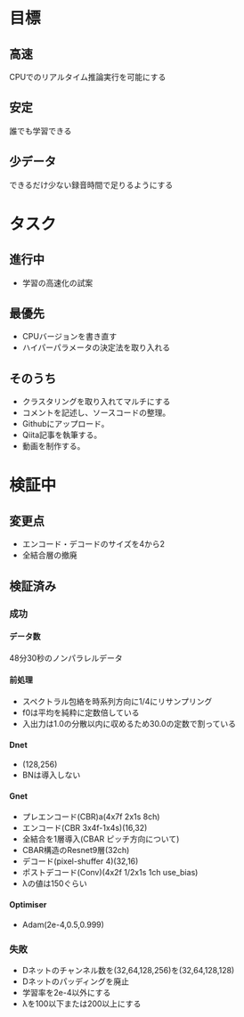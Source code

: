 # 目標
## 高速
CPUでのリアルタイム推論実行を可能にする
## 安定
誰でも学習できる
## 少データ
できるだけ少ない録音時間で足りるようにする
# タスク
## 進行中
- 学習の高速化の試案
## 最優先
- CPUバージョンを書き直す
- ハイパーパラメータの決定法を取り入れる
## そのうち
- クラスタリングを取り入れてマルチにする
- コメントを記述し、ソースコードの整理。
- Githubにアップロード。
- Qiita記事を執筆する。
- 動画を制作する。

# 検証中
## 変更点
- エンコード・デコードのサイズを4から2
- 全結合層の撤廃
## 検証済み
### 成功
#### データ数
48分30秒のノンパラレルデータ
#### 前処理
- スペクトラル包絡を時系列方向に1/4にリサンプリング
- f0は平均を純粋に定数倍している
- 入出力は1.0の分散以内に収めるため30.0の定数で割っている
#### Dnet
- (128,256)
- BNは導入しない
#### Gnet
- プレエンコード(CBR)a(4x7f 2x1s 8ch)
- エンコード(CBR 3x4f-1x4s)(16,32)
- 全結合を1層導入(CBAR ピッチ方向について)
- CBAR構造のResnet9層(32ch)
- デコード(pixel-shuffer 4)(32,16)
- ポストデコード(Conv)(4x2f 1/2x1s 1ch use_bias)
- λの値は150ぐらい
#### Optimiser
- Adam(2e-4,0.5,0.999)
### 失敗
- Dネットのチャンネル数を(32,64,128,256)を(32,64,128,128)
- Dネットのパッディングを廃止
- 学習率を2e-4以外にする
- λを100以下または200以上にする